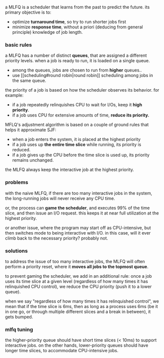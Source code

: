 a MLFQ is a scheduler that learns from the past to predict the future. its primary objective is to: 
- optimize **turnaround time**, so try to run shorter jobs first
- minimize **response time**, without a priori (deducing from general principle) knowledge of job length.

### basic rules
a MLFQ has a number of distinct **queues**, that are assigned a different priority levels. when a job is ready to run, it is loaded on a single queue. 
- among the queues, jobs are chosen to run from **higher** queues..
- use [[scheduling#round robin|round robin]] scheduling among jobs in the same queue.

the priority of a job is based on how the scheduler observes its behavior. for example:
- if a job repeatedly relinquishes CPU to wait for I/Os, keep it **high priority**.
- if a job uses CPU for extensive amounts of time, **reduce its priority.**

MFLQ's adjustment algorithm is based on a couple of ground rules that helps it approximate SJF:
- when a job enters the system, it is placed at the highest priority
- if a job uses up **the entire time slice** while running, its priority is reduced. 
- if a job gives up the CPU before the time slice is used up, its priority remains unchanged.

the MLFQ always keep the interactive job at the highest priority.

### problems
with the naive MLFQ, if there are too many interactive jobs in the system, the long-running jobs will never receive any CPU time. 

or, the process can **game the scheduler**, and executes 99% of the time slice, and then issue an I/O request. this keeps it at near full utilization at the highest priority.

or another issue, where the program may start off as CPU-intensive, but then switches mode to being interactive with I/O. in this case, will it ever climb back to the necessary priority? probably not.
### solutions
to address the issue of too many interactive jobs, the MLFQ will often perform a priority reset, where it **moves all jobs to the topmost queue**. 

to prevent gaming the scheduler, we add in an additional rule: once a job uses its time slice at a given level (regardless of how many times it has relinquished CPU control), we reduce the CPU priority (push it to a lower queue).

when we say "regardless of how many times it has relinquished control", we mean that if the time slice is 6ms, then as long as a process uses 6ms (be it in one go, or through multiple different slices and a break in between), it gets bumped.
### mlfq tuning
the higher-priority queue should have short time slices (< 10ms) to support interactive jobs. on the other hands, lower-priority queues should have longer time slices, to accommodate CPU-intensive jobs.

